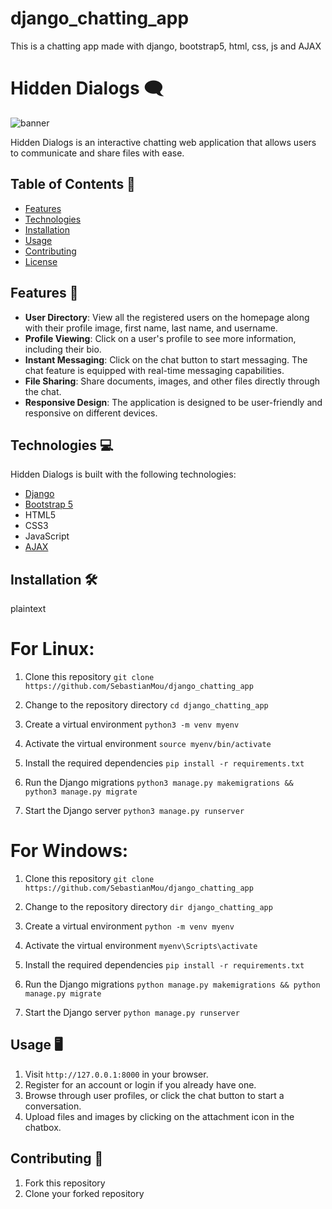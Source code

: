 # django_chatting_app
This is a chatting app made with django, bootstrap5, html, css, js and AJAX

# Hidden Dialogs 🗨️

![banner](path-to-banner-image-if-you-have-one)

Hidden Dialogs is an interactive chatting web application that allows users to communicate and share files with ease.

## Table of Contents 📘
- [Features](#features-🚀)
- [Technologies](#technologies-💻)
- [Installation](#installation-🛠️)
- [Usage](#usage-🖥️)
- [Contributing](#contributing-🤝)
- [License](#license-📜)

## Features 🚀
- **User Directory**: View all the registered users on the homepage along with their profile image, first name, last name, and username.
- **Profile Viewing**: Click on a user's profile to see more information, including their bio.
- **Instant Messaging**: Click on the chat button to start messaging. The chat feature is equipped with real-time messaging capabilities.
- **File Sharing**: Share documents, images, and other files directly through the chat.
- **Responsive Design**: The application is designed to be user-friendly and responsive on different devices.

## Technologies 💻
Hidden Dialogs is built with the following technologies:
- [Django](https://www.djangoproject.com/)
- [Bootstrap 5](https://getbootstrap.com/docs/5.0/getting-started/introduction/)
- HTML5
- CSS3
- JavaScript
- [AJAX](https://developer.mozilla.org/en-US/docs/Web/Guide/AJAX)

## Installation 🛠️

plaintext
# For Linux:

1. Clone this repository
   `git clone https://github.com/SebastianMou/django_chatting_app`

2. Change to the repository directory
   `cd django_chatting_app`

3. Create a virtual environment
   `python3 -m venv myenv`

4. Activate the virtual environment
   `source myenv/bin/activate`

5. Install the required dependencies
   `pip install -r requirements.txt`

6. Run the Django migrations
   `python3 manage.py makemigrations && python3 manage.py migrate`

7. Start the Django server
   `python3 manage.py runserver`


# For Windows:

1. Clone this repository
   `git clone https://github.com/SebastianMou/django_chatting_app`

2. Change to the repository directory
   `dir django_chatting_app`

3. Create a virtual environment
   `python -m venv myenv`

4. Activate the virtual environment
   `myenv\Scripts\activate`

5. Install the required dependencies
   `pip install -r requirements.txt`

6. Run the Django migrations
   `python manage.py makemigrations && python manage.py migrate`

7. Start the Django server
   `python manage.py runserver`



## Usage 🖥️
1. Visit `http://127.0.0.1:8000` in your browser.
2. Register for an account or login if you already have one.
3. Browse through user profiles, or click the chat button to start a conversation.
4. Upload files and images by clicking on the attachment icon in the chatbox.

## Contributing 🤝
1. Fork this repository
2. Clone your forked repository

